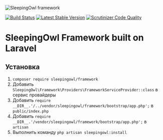 ![SleepingOwl framework](https://cloud.githubusercontent.com/assets/773481/20789977/796b108a-b7c7-11e6-9bf1-0db38be55f21.png)

[![Build Status](https://travis-ci.org/SleepingOwlAdmin/framework.svg?branch=master)](https://travis-ci.org/SleepingOwlAdmin/framework)
[![Latest Stable Version](https://poser.pugx.org/sleeping-owl/admin/v/unstable.svg)](https://packagist.org/packages/laravelrus/sleepingowl)
[![Scrutinizer Code Quality](https://scrutinizer-ci.com/g/SleepingOwlAdmin/framework/badges/quality-score.png?b=master)](https://scrutinizer-ci.com/g/SleepingOwlAdmin/framework/?branch=master)

# SleepingOwl Framework built on Laravel

## Установка

1. `composer require sleepingowl/framework`
2. Добавить `SleepingOwl\Framework\Providers\FrameworkServiceProvider::class` в сервис провайдеры
3. Добавить `require __DIR__.'/../vendor/sleepingowl/framework/bootstrap/app.php';` в `public/index.php`
4. Добавить `require __DIR__.'/vendor/sleepingowl/framework/bootstrap/app.php';` в `artisan`
5. Выполнить команду `php artisan sleepingowl:install`
